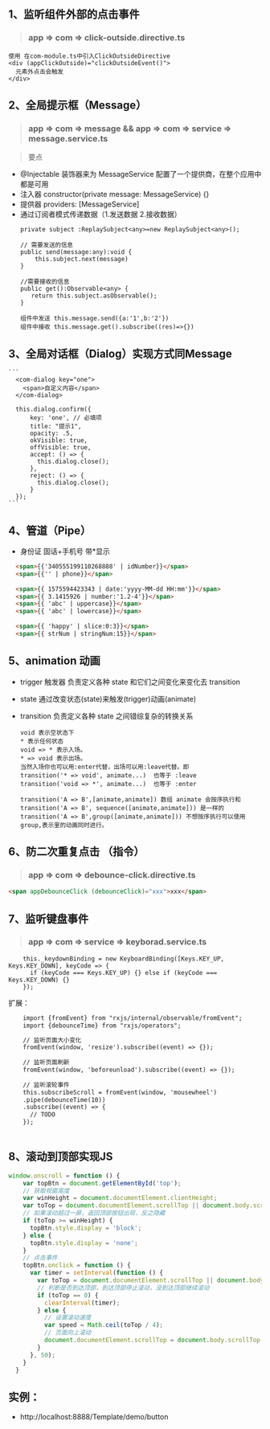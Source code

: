## 1、监听组件外部的点击事件
 > ### app => com => click-outside.directive.ts
  ```
  使用 在com-module.ts中引入ClickOutsideDirective 
  <div (appClickOutside)="clickOutsideEvent()">
    元素外点击会触发
  </div>
  ```
  
## 2、全局提示框（Message）  
 > ### app => com => message && app => com => service => message.service.ts 
 
 > 要点
 - @Injectable 装饰器来为 MessageService 配置了一个提供商，在整个应用中都是可用
 - 注入器 constructor(private message: MessageService) {}
 - 提供器 providers: [MessageService]
 - 通过订阅者模式传递数据（1.发送数据 2.接收数据）
    ```
    private subject :ReplaySubject<any>=new ReplaySubject<any>();
    
    // 需要发送的信息
    public send(message:any):void {
        this.subject.next(message)
    }
    
    //需要接收的信息
    public get():Observable<any> {
       return this.subject.asObservable();
    }
    ```
    ```
    组件中发送 this.message.send({a:'1',b:'2'})
    组件中接收 this.message.get().subscribe((res)=>{})
    ```
    
## 3、全局对话框（Dialog）实现方式同Message
    ```
      <com-dialog key="one">
        <span>自定义内容</span>
      </com-dialog>
      
      this.dialog.confirm({
          key: 'one', // 必填项
          title: "提示1",
          opacity: .5,
          okVisible: true,
          offVisible: true,
          accept: () => {
            this.dialog.close();
          },
          reject: () => {
            this.dialog.close();
          }
      });
    ```    
  

## 4、管道（Pipe）
- 身份证  固话+手机号 带*显示
```html
  <span>{{'340555199110268888' | idNumber}}</span>
  <span>{{'' | phone}}</span>
  
  <span>{{ 1575594423343 | date:'yyyy-MM-dd HH:mm'}}</span>
  <span>{{ 3.1415926 | number:'1.2-4'}}</span>
  <span>{{ 'abc' | uppercase}}</span>
  <span>{{ 'abc' | lowercase}}</span>
      
  <span>{{ 'happy' | slice:0:3}}</span>
  <span>{{ strNum | stringNum:15}}</span>
```

## 5、animation 动画
- trigger 触发器 负责定义各种 state 和它们之间变化来变化去 transition
- state 通过改变状态(state)来触发(trigger)动画(animate)
- transition 负责定义各种 state 之间错综复杂的转换关系

      void 表示空状态下   
      * 表示任何状态
      void => * 表示入场。
      * => void 表示出场。
      当然入场你也可以用:enter代替，出场可以用:leave代替。即
      transition('* => void', animate...)  也等于 :leave
      transition('void => *', animate...)  也等于 :enter
      
      transition('A => B',[animate,animate]) 数组 animate 会按序执行和 transition('A => B', sequence([animate,animate])) 是一样的 
      transition('A => B',group([animate,animate])) 不想按序执行可以使用 group,表示里的动画同时进行。


## 6、防二次重复点击 （指令）
> ### app => com => debounce-click.directive.ts
```html
<span appDebounceClick (debounceClick)="xxx">xxx</span>
```

## 7、监听键盘事件
> ### app => com => service => keyborad.service.ts 
```
    this._keydownBinding = new KeyboardBinding([Keys.KEY_UP, Keys.KEY_DOWN], keyCode => {
      if (keyCode === Keys.KEY_UP) {} else if (keyCode === Keys.KEY_DOWN) {}
    });
```
扩展：
```html
    import {fromEvent} from "rxjs/internal/observable/fromEvent";
    import {debounceTime} from "rxjs/operators";

    // 监听页面大小变化
    fromEvent(window, 'resize').subscribe((event) => {});
    
    // 监听页面刷新
    fromEvent(window, 'beforeunload').subscribe((event) => {});
    
    // 监听滚轮事件
    this.subscribeScroll = fromEvent(window, 'mousewheel')
    .pipe(debounceTime(10))
    .subscribe((event) => {
      // TODO
    });
    
```

## 8、滚动到顶部实现JS
```js
window.onscroll = function () {
    var topBtn = document.getElementById('top');
    // 获取视窗高度
    var winHeight = document.documentElement.clientHeight;
    var toTop = document.documentElement.scrollTop || document.body.scrollTop;
    // 如果滚动超过一屏，返回顶部按钮出现，反之隐藏
    if (toTop >= winHeight) {
      topBtn.style.display = 'block';
    } else {
      topBtn.style.display = 'none';
    }
    // 点击事件
    topBtn.onclick = function () {
      var timer = setInterval(function () {
        var toTop = document.documentElement.scrollTop || document.body.scrollTop;
        // 判断是否到达顶部，到达顶部停止滚动，没到达顶部继续滚动
        if (toTop == 0) {
          clearInterval(timer);
        } else {
          // 设置滚动速度
          var speed = Math.ceil(toTop / 4);
          // 页面向上滚动
          document.documentElement.scrollTop = document.body.scrollTop = toTop - speed;
        }
      }, 50);
    }
  }
```

## 实例：  
- http://localhost:8888/Template/demo/button  